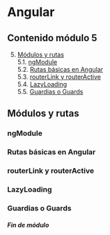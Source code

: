 # Angular

## Contenido módulo 5

5. [Módulos y rutas](#mdulos-y-rutas)\
5.1. [ngModule](#ngmodule)\
5.2. [Rutas básicas en Angular](#rutas-bsicas-en-angular)\
5.3. [routerLink y routerActive](#routerlink-y-routeractive)\
5.4. [LazyLoading](#lazyloading)\
5.5. [Guardias o Guards](#guardias-o-guards)

## Módulos y rutas
### ngModule
### Rutas básicas en Angular
### routerLink y routerActive
### LazyLoading
### Guardias o Guards

##### Fin de módulo



